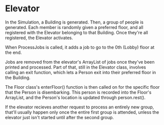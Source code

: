 # Elevator

In the Simulation, a Building is generated. Then, a group of people is generated. Each member is randomly given a preferred floor, and all registered with the Elevator belonging to that Building. Once they're all registered, the Elevator activates. 

When ProcessJobs is called, it adds a job to go to the 0th (Lobby) floor at the end.

Jobs are removed from the elevator's ArrayList of jobs once they've been printed and processed. Part of that, still in the Elevator class, involves calling an exit function, which lets a Person exit into their preferred floor in the Building.

The Floor class's enterFloor() function is then called on for the specific floor that the Person is disembarking. This person is recorded into the Floor's ArrayList, and the Person's location is updated through person.rest(). 

If the elevator recieves another request to process an entirely new group, that'll usually happen only once the entire first group is attended, unless the elevator just isn't started until after the second group. 